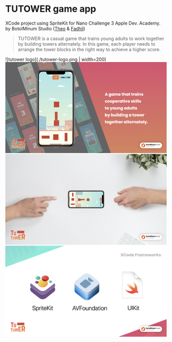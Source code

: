 # TUTOWER game app
XCode project using SpriteKit for Nano Challenge 3 Apple Dev. Academy.
by BotolMinum Studio ([Theo](https://www.github.com/theofanisamuel) & [Fadhil](https://www.github.com/rahmanfadhil))

>TUTOWER is a casual game that trains young adults to work together by building towers alternately. In this game, each player needs to arrange the tower blocks in the right way to achieve a higher score.

![tutower logo](./tutower-logo.png | width=200)
![Slide image A](./image.003.jpeg)
![Slide image B](./image.004.jpeg) ![Slide image C](./image.006.jpeg)


